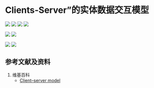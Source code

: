 ﻿# Clients-Server”的实体数据交互模型

![](/images/用实体模型表达Web前端开发的基本组件/实体数据交互模型/1a1.jpg)
![](/images/用实体模型表达Web前端开发的基本组件/实体数据交互模型/1a2.jpg)
![](/images/用实体模型表达Web前端开发的基本组件/实体数据交互模型/1a3.jpg)
![](/images/用实体模型表达Web前端开发的基本组件/实体数据交互模型/1a4.jpg)

![](/images/用实体模型表达Web前端开发的基本组件/实体数据交互模型/2a1.jpg)
![](/images/用实体模型表达Web前端开发的基本组件/实体数据交互模型/2a2.jpg)

![](/images/用实体模型表达Web前端开发的基本组件/实体数据交互模型/3a1.jpg)
![](/images/用实体模型表达Web前端开发的基本组件/实体数据交互模型/3a2.jpg)

## 参考文献及资料

1. 维基百科
	- [Client–server model](https://en.wikipedia.org/wiki/Client%E2%80%93server_model)

